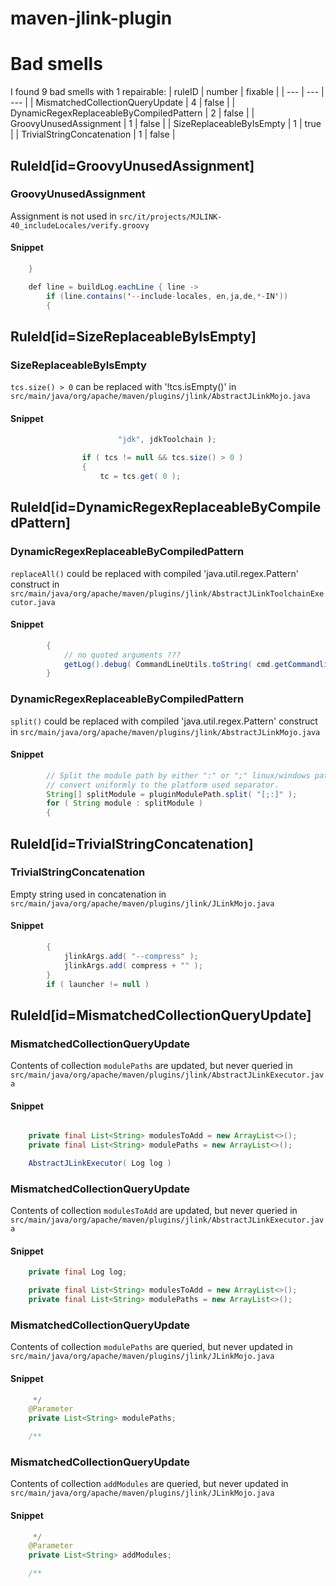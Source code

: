 # maven-jlink-plugin 
 
# Bad smells
I found 9 bad smells with 1 repairable:
| ruleID | number | fixable |
| --- | --- | --- |
| MismatchedCollectionQueryUpdate | 4 | false |
| DynamicRegexReplaceableByCompiledPattern | 2 | false |
| GroovyUnusedAssignment | 1 | false |
| SizeReplaceableByIsEmpty | 1 | true |
| TrivialStringConcatenation | 1 | false |
## RuleId[id=GroovyUnusedAssignment]
### GroovyUnusedAssignment
Assignment is not used
in `src/it/projects/MJLINK-40_includeLocales/verify.groovy`
#### Snippet
```java
    }

    def line = buildLog.eachLine { line ->
        if (line.contains('--include-locales, en,ja,de,*-IN'))
        {
```

## RuleId[id=SizeReplaceableByIsEmpty]
### SizeReplaceableByIsEmpty
`tcs.size() > 0` can be replaced with '!tcs.isEmpty()'
in `src/main/java/org/apache/maven/plugins/jlink/AbstractJLinkMojo.java`
#### Snippet
```java
                        "jdk", jdkToolchain );

                if ( tcs != null && tcs.size() > 0 )
                {
                    tc = tcs.get( 0 );
```

## RuleId[id=DynamicRegexReplaceableByCompiledPattern]
### DynamicRegexReplaceableByCompiledPattern
`replaceAll()` could be replaced with compiled 'java.util.regex.Pattern' construct
in `src/main/java/org/apache/maven/plugins/jlink/AbstractJLinkToolchainExecutor.java`
#### Snippet
```java
        {
            // no quoted arguments ???
            getLog().debug( CommandLineUtils.toString( cmd.getCommandline() ).replaceAll( "'", "" ) );
        }

```

### DynamicRegexReplaceableByCompiledPattern
`split()` could be replaced with compiled 'java.util.regex.Pattern' construct
in `src/main/java/org/apache/maven/plugins/jlink/AbstractJLinkMojo.java`
#### Snippet
```java
        // Split the module path by either ":" or ";" linux/windows path separator and
        // convert uniformly to the platform used separator.
        String[] splitModule = pluginModulePath.split( "[;:]" );
        for ( String module : splitModule )
        {
```

## RuleId[id=TrivialStringConcatenation]
### TrivialStringConcatenation
Empty string used in concatenation
in `src/main/java/org/apache/maven/plugins/jlink/JLinkMojo.java`
#### Snippet
```java
        {
            jlinkArgs.add( "--compress" );
            jlinkArgs.add( compress + "" );
        }
        if ( launcher != null )
```

## RuleId[id=MismatchedCollectionQueryUpdate]
### MismatchedCollectionQueryUpdate
Contents of collection `modulePaths` are updated, but never queried
in `src/main/java/org/apache/maven/plugins/jlink/AbstractJLinkExecutor.java`
#### Snippet
```java

    private final List<String> modulesToAdd = new ArrayList<>();
    private final List<String> modulePaths = new ArrayList<>();

    AbstractJLinkExecutor( Log log )
```

### MismatchedCollectionQueryUpdate
Contents of collection `modulesToAdd` are updated, but never queried
in `src/main/java/org/apache/maven/plugins/jlink/AbstractJLinkExecutor.java`
#### Snippet
```java
    private final Log log;

    private final List<String> modulesToAdd = new ArrayList<>();
    private final List<String> modulePaths = new ArrayList<>();

```

### MismatchedCollectionQueryUpdate
Contents of collection `modulePaths` are queried, but never updated
in `src/main/java/org/apache/maven/plugins/jlink/JLinkMojo.java`
#### Snippet
```java
     */
    @Parameter
    private List<String> modulePaths;

    /**
```

### MismatchedCollectionQueryUpdate
Contents of collection `addModules` are queried, but never updated
in `src/main/java/org/apache/maven/plugins/jlink/JLinkMojo.java`
#### Snippet
```java
     */
    @Parameter
    private List<String> addModules;

    /**
```

